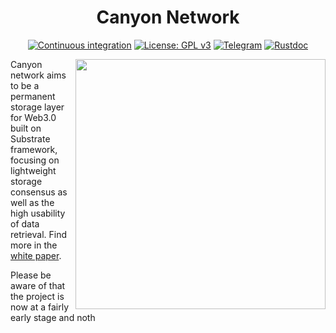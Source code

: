 <div align="center">
  <h1>Canyon Network</h1>

[![Continuous integration](https://github.com/canyon-network/canyon/actions/workflows/ci.yml/badge.svg)](https://github.com/canyon-network/canyon/actions/workflows/ci.yml)
[![License: GPL v3](https://img.shields.io/badge/License-GPL%20v3-blue.svg)](http://www.gnu.org/licenses/gpl-3.0)
[![Telegram](https://img.shields.io/badge/Telegram-gray?logo=telegram)](https://t.me/CanyonNetwork)
[![Rustdoc](https://img.shields.io/badge/Rustdoc-blue?logo=rust)](https://canyon-network.io/canyon)

</div>

<img align="right" width="400" src="https://raw.githubusercontent.com/w3f/General-Grants-Program/master/src/badge_black.svg">

Canyon network aims to be a permanent storage layer for Web3.0 built on Substrate framework, focusing on lightweight storage consensus as well as the high usability of data retrieval. Find more in the [white paper](https://canyon-network.io/canyon-white-paper/canyon_network.pdf).

Please be aware of that the project is now at a fairly early stage and noth